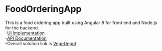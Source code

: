# FoodOrderingApp
This is a food ordering app built using Angular 8 for front end and Node.js for the backend.<br />
-[UI Implementation](https://github.com/LolaOmolambe/FoodFrontend) <br />
-[API Documentation](https://documenter.getpostman.com/view/12464626/T1LVA4Wj?version=latest)  <br />
-Overall solution link is [VegeDepot](https://vegedepot.netlify.app/)
